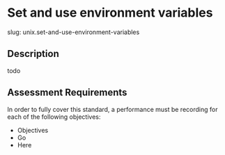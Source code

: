 
# Set and use environment variables

slug: unix.set-and-use-environment-variables

## Description
todo

## Assessment Requirements
In order to fully cover this standard, a performance must be recording for each of the following objectives:

- Objectives
- Go
- Here

          